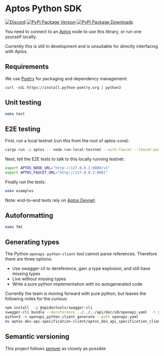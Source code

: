 # Aptos Python SDK
[![Discord][discord-image]][discord-url]
[![PyPI Package Version][pypi-image-version]][pypi-url]
[![PyPI Package Downloads][pypi-image-downloads]][pypi-url]

You need to connect to an [Aptos](https:/github.com/aptos-labs/aptos-core/) node to use this library, or run one
yourself locally.

Currently this is still in development and is unsuitable for directly interfacing with Aptos.

## Requirements
We use [Poetry](https://python-poetry.org/docs/#installation) for packaging and dependency management:

```
curl -sSL https://install.python-poetry.org | python3
```

## Unit testing
```bash
make test
```

## E2E testing
First, run a local testnet (run this from the root of aptos-core):
```bash
cargo run -p aptos -- node run-local-testnet --with-faucet --faucet-port 8081 --force-restart --assume-yes
```

Next, tell the E2E tests to talk to this locally running testnet:
```bash
export APTOS_NODE_URL="http://127.0.0.1:8080/v1"
export APTOS_FAUCET_URL="http://127.0.0.1:8081"
```

Finally run the tests:
```bash
make examples
```

Note: end-to-end tests rely on [Aptos Devnet](https://aptos.dev/guides/getting-started#aptos-devnet).

## Autoformatting
```bash
make fmt
```

## Generating types
The Python `openapi-python-client` tool cannot parse references. Therefore there are three options:
* Use swagger-cli to dereference, gain a type explosion, and still have missing types
* Live without missing types
* Write a pure python implementation with no autogenerated code

Currently the team is moving forward with pure python, but leaves the following notes for the curious:

```bash
npm install  -g @apidevtools/swagger-cli
swagger-cli bundle --dereference ../../../api/doc/v0/openapi.yaml  -t yaml > openapi.yaml
python3 -m openapi_python_client generate --path openapi.yaml
mv aptos-dev-api-specification-client/aptos_dev_api_specification_client/ aptos_sdk/openapi
```

## Semantic versioning
This project follows [semver](https://semver.org/) as closely as possible

[repo]: https://github.com/aptos-labs/aptos-core

[pypi-image-version]: https://img.shields.io/pypi/v/aptos-sdk.svg

[pypi-image-downloads]: https://img.shields.io/pypi/dm/aptos-sdk.svg

[pypi-url]: https://pypi.org/project/aptos-sdk

[discord-image]: https://img.shields.io/discord/945856774056083548?label=Discord&logo=discord&style=flat~~~~

[discord-url]:  https://discord.gg/aptoslabs
